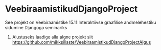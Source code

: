 # VeebiraamistikudDjangoProject
See projekt on Veebiraamistike 15.11 Interaktiivse graafilise andmelehestiku sidumine Djangoga seminariks
1. Alustuseks laadige alla algne projekt siit https://github.com/mikksillaste/VeebiraamistikudDjangoProjectAlgus
